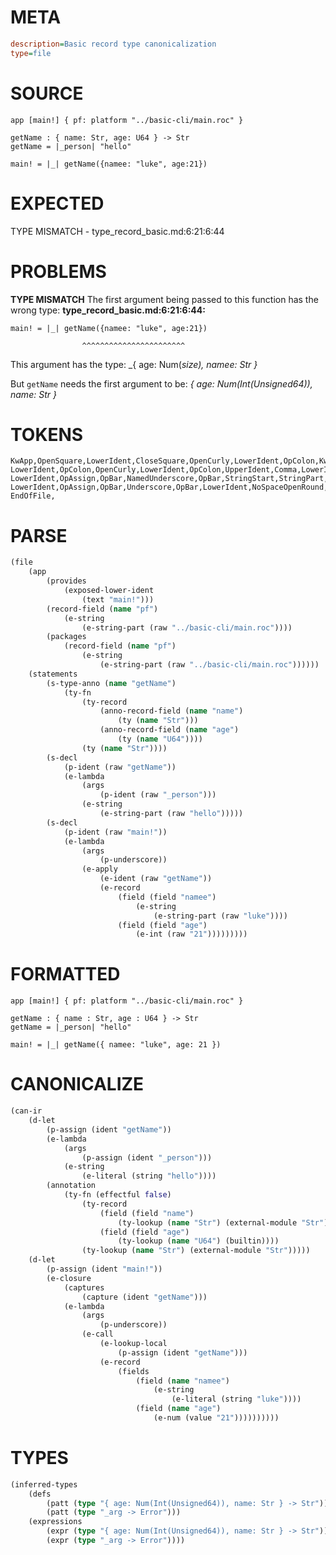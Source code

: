 # META
~~~ini
description=Basic record type canonicalization
type=file
~~~
# SOURCE
~~~roc
app [main!] { pf: platform "../basic-cli/main.roc" }

getName : { name: Str, age: U64 } -> Str
getName = |_person| "hello"

main! = |_| getName({namee: "luke", age:21})
~~~
# EXPECTED
TYPE MISMATCH - type_record_basic.md:6:21:6:44
# PROBLEMS
**TYPE MISMATCH**
The first argument being passed to this function has the wrong type:
**type_record_basic.md:6:21:6:44:**
```roc
main! = |_| getName({namee: "luke", age:21})
```
                    ^^^^^^^^^^^^^^^^^^^^^^^

This argument has the type:
    _{ age: Num(_size), namee: Str }_

But `getName` needs the first argument to be:
    _{ age: Num(Int(Unsigned64)), name: Str }_

# TOKENS
~~~zig
KwApp,OpenSquare,LowerIdent,CloseSquare,OpenCurly,LowerIdent,OpColon,KwPlatform,StringStart,StringPart,StringEnd,CloseCurly,
LowerIdent,OpColon,OpenCurly,LowerIdent,OpColon,UpperIdent,Comma,LowerIdent,OpColon,UpperIdent,CloseCurly,OpArrow,UpperIdent,
LowerIdent,OpAssign,OpBar,NamedUnderscore,OpBar,StringStart,StringPart,StringEnd,
LowerIdent,OpAssign,OpBar,Underscore,OpBar,LowerIdent,NoSpaceOpenRound,OpenCurly,LowerIdent,OpColon,StringStart,StringPart,StringEnd,Comma,LowerIdent,OpColon,Int,CloseCurly,CloseRound,
EndOfFile,
~~~
# PARSE
~~~clojure
(file
	(app
		(provides
			(exposed-lower-ident
				(text "main!")))
		(record-field (name "pf")
			(e-string
				(e-string-part (raw "../basic-cli/main.roc"))))
		(packages
			(record-field (name "pf")
				(e-string
					(e-string-part (raw "../basic-cli/main.roc"))))))
	(statements
		(s-type-anno (name "getName")
			(ty-fn
				(ty-record
					(anno-record-field (name "name")
						(ty (name "Str")))
					(anno-record-field (name "age")
						(ty (name "U64"))))
				(ty (name "Str"))))
		(s-decl
			(p-ident (raw "getName"))
			(e-lambda
				(args
					(p-ident (raw "_person")))
				(e-string
					(e-string-part (raw "hello")))))
		(s-decl
			(p-ident (raw "main!"))
			(e-lambda
				(args
					(p-underscore))
				(e-apply
					(e-ident (raw "getName"))
					(e-record
						(field (field "namee")
							(e-string
								(e-string-part (raw "luke"))))
						(field (field "age")
							(e-int (raw "21")))))))))
~~~
# FORMATTED
~~~roc
app [main!] { pf: platform "../basic-cli/main.roc" }

getName : { name : Str, age : U64 } -> Str
getName = |_person| "hello"

main! = |_| getName({ namee: "luke", age: 21 })
~~~
# CANONICALIZE
~~~clojure
(can-ir
	(d-let
		(p-assign (ident "getName"))
		(e-lambda
			(args
				(p-assign (ident "_person")))
			(e-string
				(e-literal (string "hello"))))
		(annotation
			(ty-fn (effectful false)
				(ty-record
					(field (field "name")
						(ty-lookup (name "Str") (external-module "Str")))
					(field (field "age")
						(ty-lookup (name "U64") (builtin))))
				(ty-lookup (name "Str") (external-module "Str")))))
	(d-let
		(p-assign (ident "main!"))
		(e-closure
			(captures
				(capture (ident "getName")))
			(e-lambda
				(args
					(p-underscore))
				(e-call
					(e-lookup-local
						(p-assign (ident "getName")))
					(e-record
						(fields
							(field (name "namee")
								(e-string
									(e-literal (string "luke"))))
							(field (name "age")
								(e-num (value "21"))))))))))
~~~
# TYPES
~~~clojure
(inferred-types
	(defs
		(patt (type "{ age: Num(Int(Unsigned64)), name: Str } -> Str"))
		(patt (type "_arg -> Error")))
	(expressions
		(expr (type "{ age: Num(Int(Unsigned64)), name: Str } -> Str"))
		(expr (type "_arg -> Error"))))
~~~
